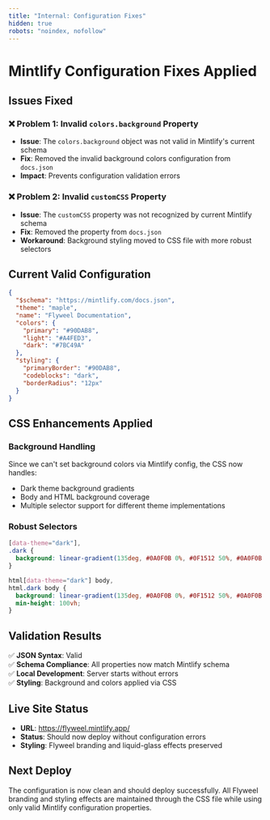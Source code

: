 ```yaml
---
title: "Internal: Configuration Fixes"
hidden: true
robots: "noindex, nofollow"
---
```


# Mintlify Configuration Fixes Applied

## Issues Fixed

### ❌ Problem 1: Invalid `colors.background` Property
- **Issue**: The `colors.background` object was not valid in Mintlify's current schema
- **Fix**: Removed the invalid background colors configuration from `docs.json`
- **Impact**: Prevents configuration validation errors

### ❌ Problem 2: Invalid `customCSS` Property  
- **Issue**: The `customCSS` property was not recognized by current Mintlify schema
- **Fix**: Removed the property from `docs.json`
- **Workaround**: Background styling moved to CSS file with more robust selectors

## Current Valid Configuration

```json
{
  "$schema": "https://mintlify.com/docs.json",
  "theme": "maple",
  "name": "Flyweel Documentation",
  "colors": {
    "primary": "#90DAB8",
    "light": "#A4FED3", 
    "dark": "#7BC49A"
  },
  "styling": {
    "primaryBorder": "#90DAB8",
    "codeblocks": "dark",
    "borderRadius": "12px"
  }
}
```

## CSS Enhancements Applied

### Background Handling
Since we can't set background colors via Mintlify config, the CSS now handles:
- Dark theme background gradients
- Body and HTML background coverage
- Multiple selector support for different theme implementations

### Robust Selectors
```css
[data-theme="dark"],
.dark {
  background: linear-gradient(135deg, #0A0F0B 0%, #0F1512 50%, #0A0F0B 100%) !important;
}

html[data-theme="dark"] body,
html.dark body {
  background: linear-gradient(135deg, #0A0F0B 0%, #0F1512 50%, #0A0F0B 100%) !important;
  min-height: 100vh;
}
```

## Validation Results

✅ **JSON Syntax**: Valid  
✅ **Schema Compliance**: All properties now match Mintlify schema  
✅ **Local Development**: Server starts without errors  
✅ **Styling**: Background and colors applied via CSS  

## Live Site Status

- **URL**: https://flyweel.mintlify.app/
- **Status**: Should now deploy without configuration errors
- **Styling**: Flyweel branding and liquid-glass effects preserved

## Next Deploy

The configuration is now clean and should deploy successfully. All Flyweel branding and styling effects are maintained through the CSS file while using only valid Mintlify configuration properties.
